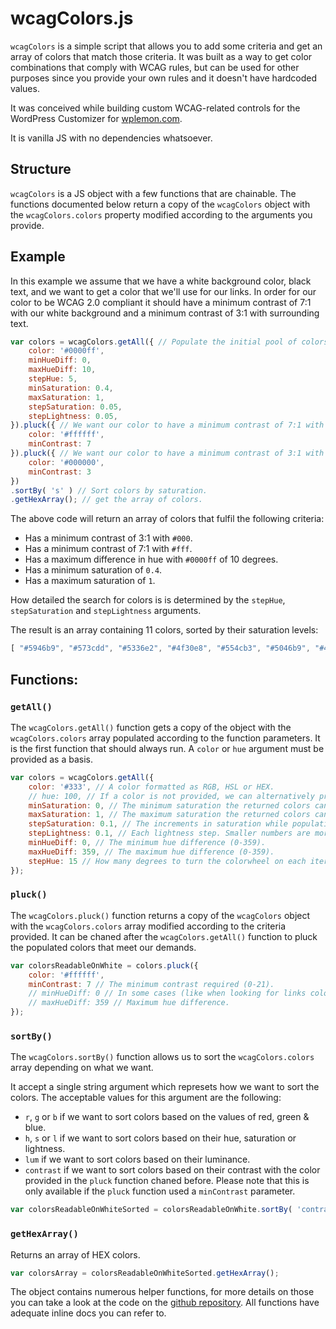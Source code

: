 # wcagColors.js

`wcagColors` is a simple script that allows you to add some criteria and get an array of colors that match those criteria. It was built as a way to get color combinations that comply with WCAG rules, but can be used for other purposes since you provide your own rules and it doesn't have hardcoded values.

It was conceived while building custom WCAG-related controls for the WordPress Customizer for [wplemon.com](https://wplemon.com).

It is vanilla JS with no dependencies whatsoever.

## Structure

`wcagColors` is a JS object with a few functions that are chainable.
The functions documented below return a copy of the `wcagColors` object with the `wcagColors.colors` property modified according to the arguments you provide.

## Example

In this example we assume that we have a white background color, black text, and we want to get a color that we'll use for our links. In order for our color to be WCAG 2.0 compliant it should have a minimum contrast of 7:1 with our white background and a minimum contrast of 3:1 with surrounding text.

```js
var colors = wcagColors.getAll({ // Populate the initial pool of colors.
    color: '#0000ff',
    minHueDiff: 0,
    maxHueDiff: 10,
    stepHue: 5,
    minSaturation: 0.4,
    maxSaturation: 1,
    stepSaturation: 0.05,
    stepLightness: 0.05,
}).pluck({ // We want our color to have a minimum contrast of 7:1 with a white background.
    color: '#ffffff',
    minContrast: 7
}).pluck({ // We want our color to have a minimum contrast of 3:1 with surrounding black text.
    color: '#000000',
    minContrast: 3
})
.sortBy( 's' ) // Sort colors by saturation.
.getHexArray(); // get the array of colors.
```

The above code will return an array of colors that fulfil the following criteria:
* Has a minimum contrast of 3:1 with `#000`.
* Has a minimum contrast of 7:1 with `#fff`.
* Has a maximum difference in hue with `#0000ff` of 10 degrees.
* Has a minimum saturation of `0.4`.
* Has a maximum saturation of `1`.

How detailed the search for colors is is determined by the `stepHue`, `stepSaturation` and `stepLightness` arguments.

The result is an array containing 11 colors, sorted by their saturation levels:
```js
[ "#5946b9", "#573cdd", "#5336e2", "#4f30e8", "#554cb3", "#5046b9", "#4e42d7", "#493cdd", "#4c4cb3", "#4747d1", "#4242d7" ]
```

## Functions:

### `getAll()`

The `wcagColors.getAll()` function gets a copy of the object with the `wcagColors.colors` array populated according to the function parameters. It is the first function that should always run.
A `color` or `hue` argument must be provided as a basis.

```js
var colors = wcagColors.getAll({
    color: '#333', // A color formatted as RGB, HSL or HEX.
    // hue: 100, // If a color is not provided, we can alternatively provide a hue.
    minSaturation: 0, // The minimum saturation the returned colors can have (0-1).
    maxSaturation: 1, // The maximum saturation the returned colors can have (0-1).
    stepSaturation: 0.1, // The increments in saturation while populating for colors (0-1).
    stepLightness: 0.1, // Each lightness step. Smaller numbers are more detailed but slower.
    minHueDiff: 0, // The minimum hue difference (0-359).
    maxHueDiff: 359, // The maximum hue difference (0-359).
    stepHue: 15 // How many degrees to turn the colorwheel on each iteration.
});
```

### `pluck()`

The `wcagColors.pluck()` function returns a copy of the `wcagColors` object with the `wcagColors.colors` array modified according to the criteria provided. It can be chaned after the `wcagColors.getAll()` function to pluck the populated colors that meet our demands.

```js
var colorsReadableOnWhite = colors.pluck({
    color: '#ffffff',
    minContrast: 7 // The minimum contrast required (0-21).
    // minHueDiff: 0 // In some cases (like when looking for links colors) we may require a minimum hue difference (0-359).
    // maxHueDiff: 359 // Maximum hue difference.
});
```

### `sortBy()`

The `wcagColors.sortBy()` function allows us to sort the `wcagColors.colors` array depending on what we want.

It accept a single string argument which represets how we want to sort the colors. The acceptable values for this argument are the following:
* `r`, `g` or `b` if we want to sort colors based on the values of red, green & blue.
* `h`, `s` or `l` if we want to sort colors based on their hue, saturation or lightness.
* `lum` if we want to sort colors based on their luminance.
* `contrast` if we want to sort colors based on their contrast with the color provided in the `pluck` function chaned before. Please note that this is only available if the `pluck` function used a `minContrast` parameter.

```js
var colorsReadableOnWhiteSorted = colorsReadableOnWhite.sortBy( 'contrast' );
```

### `getHexArray()`

Returns an array of HEX colors.

```js
var colorsArray = colorsReadableOnWhiteSorted.getHexArray();
```

The object contains numerous helper functions, for more details on those you can take a look at the code on the [github repository](https://github.com/aristath/wcagColors.js/blob/master/wcagColors.js). All functions have adequate inline docs you can refer to.